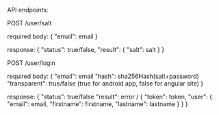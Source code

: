 API endpoints:

POST /user/salt

required body: {
    "email": email
}

response: {
    "status": true/false,
    "result": {
        "salt": salt
    }
}

POST /user/login

required body: {
  "email": email
  "hash": sha256Hash(salt+password)
  "transparent": true/false (true for android app, false for angular site)
}

response: {
  "status": true/false
  "result": error / {
    "token": token,
    "user": {
      "email": email,
      "firstname": firstname,
      "lastname": lastname
    }
  }
}

